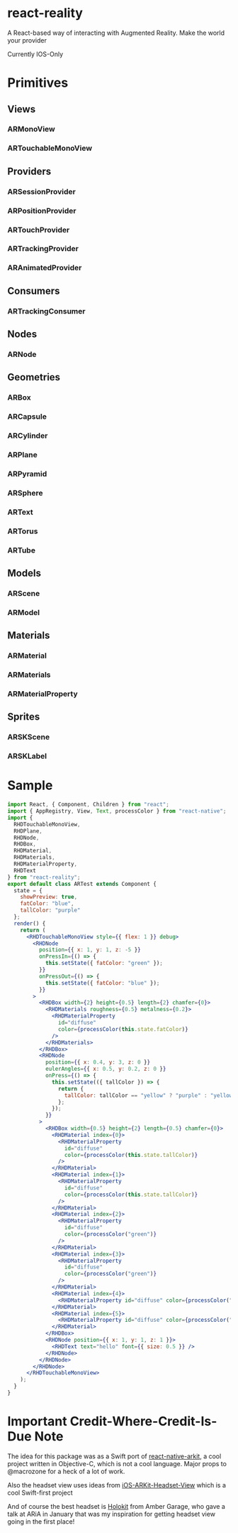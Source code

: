 # react-reality

A React-based way of interacting with Augmented Reality. Make the world your provider

Currently IOS-Only

# Primitives

## Views

### ARMonoView

### ARTouchableMonoView

## Providers

### ARSessionProvider

### ARPositionProvider

### ARTouchProvider

### ARTrackingProvider

### ARAnimatedProvider

## Consumers

### ARTrackingConsumer

## Nodes

### ARNode

## Geometries

### ARBox

### ARCapsule

### ARCylinder

### ARPlane

### ARPyramid

### ARSphere

### ARText

### ARTorus

### ARTube

## Models

### ARScene

### ARModel

## Materials

### ARMaterial

### ARMaterials

### ARMaterialProperty

## Sprites

### ARSKScene

### ARSKLabel

# Sample

```jsx
import React, { Component, Children } from "react";
import { AppRegistry, View, Text, processColor } from "react-native";
import {
  RHDTouchableMonoView,
  RHDPlane,
  RHDNode,
  RHDBox,
  RHDMaterial,
  RHDMaterials,
  RHDMaterialProperty,
  RHDText
} from "react-reality";
export default class ARTest extends Component {
  state = {
    showPreview: true,
    fatColor: "blue",
    tallColor: "purple"
  };
  render() {
    return (
      <RHDTouchableMonoView style={{ flex: 1 }} debug>
        <RHDNode
          position={{ x: 1, y: 1, z: -5 }}
          onPressIn={() => {
            this.setState({ fatColor: "green" });
          }}
          onPressOut={() => {
            this.setState({ fatColor: "blue" });
          }}
        >
          <RHDBox width={2} height={0.5} length={2} chamfer={0}>
            <RHDMaterials roughness={0.5} metalness={0.2}>
              <RHDMaterialProperty
                id="diffuse"
                color={processColor(this.state.fatColor)}
              />
            </RHDMaterials>
          </RHDBox>
          <RHDNode
            position={{ x: 0.4, y: 3, z: 0 }}
            eulerAngles={{ x: 0.5, y: 0.2, z: 0 }}
            onPress={() => {
              this.setState(({ tallColor }) => {
                return {
                  tallColor: tallColor == "yellow" ? "purple" : "yellow"
                };
              });
            }}
          >
            <RHDBox width={0.5} height={2} length={0.5} chamfer={0}>
              <RHDMaterial index={0}>
                <RHDMaterialProperty
                  id="diffuse"
                  color={processColor(this.state.tallColor)}
                />
              </RHDMaterial>
              <RHDMaterial index={1}>
                <RHDMaterialProperty
                  id="diffuse"
                  color={processColor(this.state.tallColor)}
                />
              </RHDMaterial>
              <RHDMaterial index={2}>
                <RHDMaterialProperty
                  id="diffuse"
                  color={processColor("green")}
                />
              </RHDMaterial>
              <RHDMaterial index={3}>
                <RHDMaterialProperty
                  id="diffuse"
                  color={processColor("green")}
                />
              </RHDMaterial>
              <RHDMaterial index={4}>
                <RHDMaterialProperty id="diffuse" color={processColor("red")} />
              </RHDMaterial>
              <RHDMaterial index={5}>
                <RHDMaterialProperty id="diffuse" color={processColor("red")} />
              </RHDMaterial>
            </RHDBox>
            <RHDNode position={{ x: 1, y: 1, z: 1 }}>
              <RHDText text="hello" font={{ size: 0.5 }} />
            </RHDNode>
          </RHDNode>
        </RHDNode>
      </RHDTouchableMonoView>
    );
  }
}
```

# Important Credit-Where-Credit-Is-Due Note

The idea for this package was as a Swift port of [react-native-arkit](https://github.com/HippoAR/react-native-arkit), a cool project written in Objective-C, which is not a cool language. Major props to @macrozone for a heck of a lot of work.

Also the headset view uses ideas from [iOS-ARKit-Headset-View](https://github.com/hanleyweng/iOS-ARKit-Headset-View) which is a cool Swift-first project

And of course the best headset is [Holokit](https://holokit.io) from Amber Garage, who gave a talk at ARiA in January that was my inspiration for getting headset view going in the first place!

